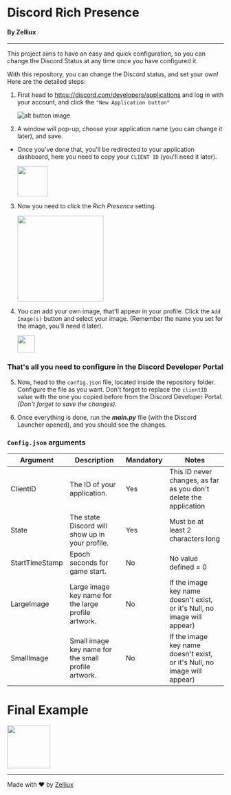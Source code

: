 # Discord Rich Presence
#### By Zelliux

---
This project aims to have an easy and quick configuration, 
so you can change the Discord Status at any time once you have configured it.

With this repository, you can change the Discord status, and set your own!
Here are the detailed steps:

1) First head to https://discord.com/developers/applications and log in with your account, 
and click the `"New Application button"`

    ![alt button image](https://i.imgur.com/jANJ5US.png)


2) A window will pop-up, choose your application name (you can change it later), and save.
  

- Once you've done that, you'll be redirected to your application dashboard, 
  here you need to copy your `CLIENT ID` (you'll need it later).
  
    <img src="https://i.ibb.co/Y3smwcL/Capture.png" height="70" />


3) Now you need to click the *Rich Presence* setting.
  
    <img src="https://i.ibb.co/xzNGpVN/Capture.png" height="200" />


4) You can add your own image, that'll appear in your profile. Click the `Add Image(s)` button
and select your image. (Remember the name you set for the image, you'll need it later).

    <img src="https://i.ibb.co/3rpFZVg/Capture.png" height="40" />

### That's all you need to configure in the Discord Developer Portal

5) Now, head to the `config.json` file, located inside the repository folder. 
Configure the file as you want. Don't forget to replace the `clientID` value with the 
  one you copied before from the Discord Developer Portal. *(Don't forget to save the changes).*
   

6) Once everything is done, run the ***main.py*** file (with the Discord Launcher opened), 
   and you should see the changes.
  
 ### `Config.json` arguments
 
| Argument       | Description                                          | Mandatory  | Notes                                                                    |
| -------------  |-------------                                         | -----      | -----                                                                    |
| ClientID       | The ID of your application.                          | Yes        |This ID never changes, as far as you don't delete the application         |
| State          | The state Discord will show up in your profile.      | Yes        |Must be at least 2 characters long                                        |
| StartTimeStamp | Epoch seconds for game start.                        | No         |No value defined = 0                                                      |
| LargeImage     | Large image key name for the large profile artwork.  | No         |If the image key name doesn't exist, or it's Null, no image will appear)  |
| SmallImage     | Small image key name for the small profile artwork.  | No         |If the image key name doesn't exist, or it's Null, no image will appear)  |


# Final Example
<img src="https://i.ibb.co/nggSxmK/Capture.png" height="100" />

---
Made with ❤ by <a href="https://github.com/Zelliux">Zelliux<a>
